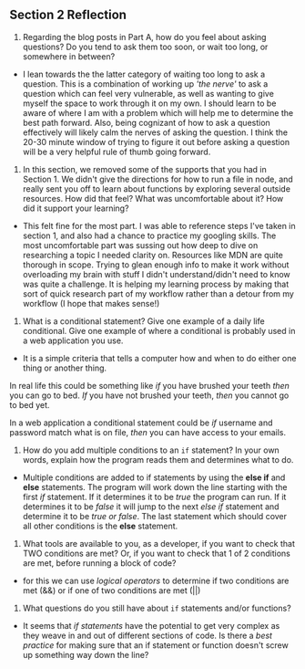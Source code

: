 ## Section 2 Reflection

1. Regarding the blog posts in Part A, how do you feel about asking questions? Do you tend to ask them too soon, or wait too long, or somewhere in between?

+ I lean towards the the latter category of waiting too long to ask a question. This is a combination of working up _'the nerve'_ to ask a question which can feel very vulnerable, as well as wanting to give myself the space to work through it on my own. I should learn to be aware of where I am with a problem which will help me to determine the best path forward. Also, being cognizant of how to ask a question effectively will likely calm the nerves of asking the question. I think the 20-30 minute window of trying to figure it out before asking a question will be a very helpful rule of thumb going forward.

1. In this section, we removed some of the supports that you had in Section 1. We didn't give the directions for how to run a file in node, and really sent you off to learn about functions by exploring several outside resources. How did that feel? What was uncomfortable about it? How did it support your learning?

+ This felt fine for the most part. I was able to reference steps I've taken in section 1, and also had a chance to practice my googling skills. The most uncomfortable part was sussing out how deep to dive on researching a topic I needed clarity on. Resources like MDN are quite thorough in scope. Trying to glean enough info to make it work without overloading my brain with stuff I didn't understand/didn't need to know was quite a challenge. It is helping my learning process by making that sort of quick research part of my workflow rather than a detour from my workflow (I hope that makes sense!)

1. What is a conditional statement? Give one example of a daily life conditional. Give one example of where a conditional is probably used in a web application you use.

+ It is a simple criteria that tells a computer how and when to do either one thing or another thing.

In real life this could be something like _if_ you have brushed your teeth _then_ you can go to bed. _If_ you have not brushed your teeth, _then_ you cannot go to bed yet.

In a web application a conditional statement could be _if_ username and password match what is on file, _then_ you can have access to your emails.

1. How do you add multiple conditions to an `if` statement? In your own words, explain how the program reads them and determines what to do.

+ Multiple conditions are added to if statements by using the **else if** and **else** statements.
The program will work down the line starting with the first _if_ statement. If it determines it to be _true_ the program can run. If it determines it to be _false_ it will jump to the next _else if_ statement and determine it to be _true or false_. The last statement which should cover all other conditions is the **else** statement.

1. What tools are available to you, as a developer, if you want to check that TWO conditions are met? Or, if you want to check that 1 of 2 conditions are met, before running a block of code?

+ for this we can use _logical operators_ to determine if two conditions are met (&&) or if one of two conditions are met (||)

1. What questions do you still have about `if` statements and/or functions?

+ It seems that _if statements_ have the potential to get very complex as they weave in and out of different sections of code. Is there a _best practice_ for making sure that an if statement or function doesn't screw up something way down the line?
